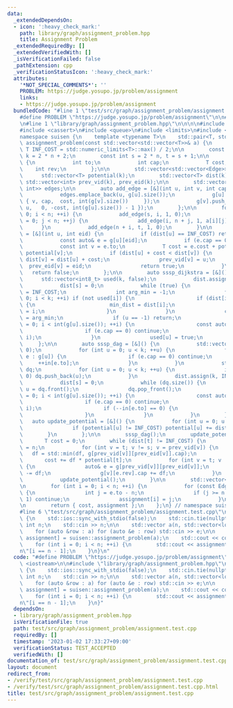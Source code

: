 ```yaml
---
data:
  _extendedDependsOn:
  - icon: ':heavy_check_mark:'
    path: library/graph/assignment_problem.hpp
    title: Assignment Problem
  _extendedRequiredBy: []
  _extendedVerifiedWith: []
  _isVerificationFailed: false
  _pathExtension: cpp
  _verificationStatusIcon: ':heavy_check_mark:'
  attributes:
    '*NOT_SPECIAL_COMMENTS*': ''
    PROBLEM: https://judge.yosupo.jp/problem/assignment
    links:
    - https://judge.yosupo.jp/problem/assignment
  bundledCode: "#line 1 \"test/src/graph/assignment_problem/assignment.test.cpp\"\n\
    #define PROBLEM \"https://judge.yosupo.jp/problem/assignment\"\n\n#include <iostream>\n\
    \n#line 1 \"library/graph/assignment_problem.hpp\"\n\n\n\n#include <algorithm>\n\
    #include <cassert>\n#include <queue>\n#include <limits>\n#include <vector>\n\n\
    namespace suisen {\n    template <typename T>\n    std::pair<T, std::vector<int>>\
    \ assignment_problem(const std::vector<std::vector<T>>& a) {\n        static constexpr\
    \ T INF_COST = std::numeric_limits<T>::max() / 2;\n\n        const int n = a.size(),\
    \ k = 2 * n + 2;\n        const int s = 2 * n, t = s + 1;\n\n        struct Edge\
    \ {\n            int to;\n            int cap;\n            T cost;\n        \
    \    int rev;\n        };\n\n        std::vector<std::vector<Edge>> g(k);\n  \
    \      std::vector<T> potential(k);\n        std::vector<T> dist(k);\n       \
    \ std::vector<int> prev_vid(k), prev_eid(k);\n\n        std::vector<std::pair<int,\
    \ int>> edges;\n\n        auto add_edge = [&](int u, int v, int cap, T cost) {\n\
    \            edges.emplace_back(u, g[u].size());\n            g[u].push_back(Edge\
    \ { v, cap,  cost, int(g[v].size())     });\n            g[v].push_back(Edge {\
    \ u,   0, -cost, int(g[u].size()) - 1 });\n        };\n\n        for (int i =\
    \ 0; i < n; ++i) {\n            add_edge(s, i, 1, 0);\n            for (int j\
    \ = 0; j < n; ++j) {\n                add_edge(i, n + j, 1, a[i][j]);\n      \
    \      }\n            add_edge(n + i, t, 1, 0);\n        }\n\n        auto update_dist\
    \ = [&](int u, int eid) {\n            if (dist[u] == INF_COST) return false;\n\
    \            const auto& e = g[u][eid];\n            if (e.cap == 0) return false;\n\
    \            const int v = e.to;\n            T cost = e.cost + potential[u] -\
    \ potential[v];\n            if (dist[u] + cost < dist[v]) {\n               \
    \ dist[v] = dist[u] + cost;\n                prev_vid[v] = u;\n              \
    \  prev_eid[v] = eid;\n                return true;\n            }\n         \
    \   return false;\n        };\n\n        auto sssp_dijkstra = [&]() {\n      \
    \      std::vector<int8_t> used(k, false);\n            dist.assign(k, INF_COST);\n\
    \            dist[s] = 0;\n            while (true) {\n                T min_dist\
    \ = INF_COST;\n                int arg_min = -1;\n                for (int i =\
    \ 0; i < k; ++i) if (not used[i]) {\n                    if (dist[i] < min_dist)\
    \ {\n                        min_dist = dist[i];\n                        arg_min\
    \ = i;\n                    }\n                }\n                const int u\
    \ = arg_min;\n                if (u == -1) return;\n                for (int i\
    \ = 0; i < int(g[u].size()); ++i) {\n                    const auto& e = g[u][i];\n\
    \                    if (e.cap == 0) continue;\n                    update_dist(u,\
    \ i);\n                }\n                used[u] = true;\n            }\n   \
    \     };\n\n        auto sssp_dag = [&]() {\n            std::vector<int> in(k,\
    \ 0);\n            for (int u = 0; u < k; ++u) {\n                for (const auto&\
    \ e : g[u]) {\n                    if (e.cap == 0) continue;\n               \
    \     ++in[e.to];\n                }\n            }\n            std::deque<int>\
    \ dq;\n            for (int u = 0; u < k; ++u) {\n                if (in[u] ==\
    \ 0) dq.push_back(u);\n            }\n            dist.assign(k, INF_COST);\n\
    \            dist[s] = 0;\n            while (dq.size()) {\n                int\
    \ u = dq.front();\n                dq.pop_front();\n                for (int i\
    \ = 0; i < int(g[u].size()); ++i) {\n                    const auto& e = g[u][i];\n\
    \                    if (e.cap == 0) continue;\n                    update_dist(u,\
    \ i);\n                    if (--in[e.to] == 0) {\n                        dq.push_back(e.to);\n\
    \                    }\n                }\n            }\n        };\n\n     \
    \   auto update_potential = [&]() {\n            for (int u = 0; u < k; ++u) {\n\
    \                if (potential[u] != INF_COST) potential[u] += dist[u];\n    \
    \        }\n        };\n\n        sssp_dag();\n        update_potential();\n \
    \       T cost = 0;\n        while (dist[t] != INF_COST) {\n            int df\
    \ = n;\n            for (int v = t; v != s; v = prev_vid[v]) {\n             \
    \   df = std::min(df, g[prev_vid[v]][prev_eid[v]].cap);\n            }\n     \
    \       cost += df * potential[t];\n            for (int v = t; v != s; v = prev_vid[v])\
    \ {\n                auto& e = g[prev_vid[v]][prev_eid[v]];\n                e.cap\
    \ -= df;\n                g[v][e.rev].cap += df;\n            }\n            sssp_dijkstra();\n\
    \            update_potential();\n        }\n\n        std::vector<int> assignment(n);\n\
    \n        for (int i = 0; i < n; ++i) {\n            for (const Edge &e : g[i])\
    \ {\n                int j = e.to - n;\n                if (j >= n or e.cap ==\
    \ 1) continue;\n                assignment[i] = j;\n            }\n        }\n\
    \n        return { cost, assignment };\n    };\n} // namespace suisen\n\n\n\n\
    #line 6 \"test/src/graph/assignment_problem/assignment.test.cpp\"\n\nint main()\
    \ {\n    std::ios::sync_with_stdio(false);\n    std::cin.tie(nullptr);\n\n   \
    \ int n;\n    std::cin >> n;\n\n    std::vector a(n, std::vector<long long>(n));\n\
    \    for (auto &row : a) for (auto &e : row) std::cin >> e;\n\n    auto [cost,\
    \ assignment] = suisen::assignment_problem(a);\n    std::cout << cost << '\\n';\n\
    \    for (int i = 0; i < n; ++i) {\n        std::cout << assignment[i] << \" \\\
    n\"[i == n - 1];\n    }\n}\n"
  code: "#define PROBLEM \"https://judge.yosupo.jp/problem/assignment\"\n\n#include\
    \ <iostream>\n\n#include \"library/graph/assignment_problem.hpp\"\n\nint main()\
    \ {\n    std::ios::sync_with_stdio(false);\n    std::cin.tie(nullptr);\n\n   \
    \ int n;\n    std::cin >> n;\n\n    std::vector a(n, std::vector<long long>(n));\n\
    \    for (auto &row : a) for (auto &e : row) std::cin >> e;\n\n    auto [cost,\
    \ assignment] = suisen::assignment_problem(a);\n    std::cout << cost << '\\n';\n\
    \    for (int i = 0; i < n; ++i) {\n        std::cout << assignment[i] << \" \\\
    n\"[i == n - 1];\n    }\n}"
  dependsOn:
  - library/graph/assignment_problem.hpp
  isVerificationFile: true
  path: test/src/graph/assignment_problem/assignment.test.cpp
  requiredBy: []
  timestamp: '2023-01-02 17:33:27+09:00'
  verificationStatus: TEST_ACCEPTED
  verifiedWith: []
documentation_of: test/src/graph/assignment_problem/assignment.test.cpp
layout: document
redirect_from:
- /verify/test/src/graph/assignment_problem/assignment.test.cpp
- /verify/test/src/graph/assignment_problem/assignment.test.cpp.html
title: test/src/graph/assignment_problem/assignment.test.cpp
---
```

